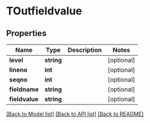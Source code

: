 # TOutfieldvalue

## Properties
Name | Type | Description | Notes
------------ | ------------- | ------------- | -------------
**level** | **string** |  | [optional] 
**lineno** | **int** |  | [optional] 
**seqno** | **int** |  | [optional] 
**fieldname** | **string** |  | [optional] 
**fieldvalue** | **string** |  | [optional] 

[[Back to Model list]](../README.md#documentation-for-models) [[Back to API list]](../README.md#documentation-for-api-endpoints) [[Back to README]](../README.md)


